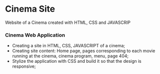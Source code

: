 # Cinema Site
Website of a Cinema created with HTML, CSS and JAVASCRIP

### Cinema Web Application

* Creating a site in HTML, CSS, JAVASCRIPT of a cinema;
* Creating site content: Home page, pages corresponding to each movie running at the cinema, cinema program, menu, page 404;
* Stylize the application with CSS and build it so that the design is responsive;
